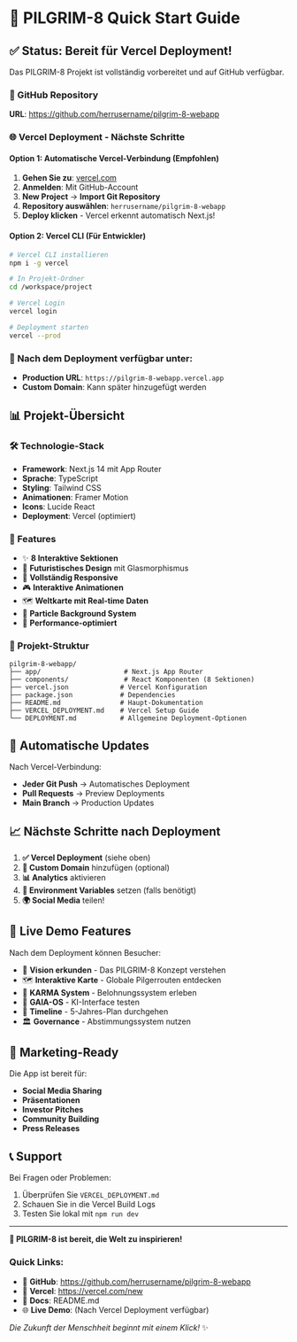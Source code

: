 # 🚀 PILGRIM-8 Quick Start Guide

## ✅ Status: Bereit für Vercel Deployment!

Das PILGRIM-8 Projekt ist vollständig vorbereitet und auf GitHub verfügbar.

### 📁 GitHub Repository
**URL**: https://github.com/herrusername/pilgrim-8-webapp

### 🌐 Vercel Deployment - Nächste Schritte

#### Option 1: Automatische Vercel-Verbindung (Empfohlen)
1. **Gehen Sie zu**: [vercel.com](https://vercel.com)
2. **Anmelden**: Mit GitHub-Account
3. **New Project** → **Import Git Repository**
4. **Repository auswählen**: `herrusername/pilgrim-8-webapp`
5. **Deploy klicken** - Vercel erkennt automatisch Next.js!

#### Option 2: Vercel CLI (Für Entwickler)
```bash
# Vercel CLI installieren
npm i -g vercel

# In Projekt-Ordner
cd /workspace/project

# Vercel Login
vercel login

# Deployment starten
vercel --prod
```

### 🎯 Nach dem Deployment verfügbar unter:
- **Production URL**: `https://pilgrim-8-webapp.vercel.app`
- **Custom Domain**: Kann später hinzugefügt werden

## 📊 Projekt-Übersicht

### 🛠️ Technologie-Stack
- **Framework**: Next.js 14 mit App Router
- **Sprache**: TypeScript
- **Styling**: Tailwind CSS
- **Animationen**: Framer Motion
- **Icons**: Lucide React
- **Deployment**: Vercel (optimiert)

### 🎨 Features
- ✨ **8 Interaktive Sektionen**
- 🌟 **Futuristisches Design** mit Glasmorphismus
- 📱 **Vollständig Responsive**
- 🎮 **Interaktive Animationen**
- 🗺️ **Weltkarte mit Real-time Daten**
- 💫 **Particle Background System**
- 🚀 **Performance-optimiert**

### 📁 Projekt-Struktur
```
pilgrim-8-webapp/
├── app/                     # Next.js App Router
├── components/              # React Komponenten (8 Sektionen)
├── vercel.json             # Vercel Konfiguration
├── package.json            # Dependencies
├── README.md               # Haupt-Dokumentation
├── VERCEL_DEPLOYMENT.md    # Vercel Setup Guide
└── DEPLOYMENT.md           # Allgemeine Deployment-Optionen
```

## 🔄 Automatische Updates

Nach Vercel-Verbindung:
- **Jeder Git Push** → Automatisches Deployment
- **Pull Requests** → Preview Deployments
- **Main Branch** → Production Updates

## 📈 Nächste Schritte nach Deployment

1. **✅ Vercel Deployment** (siehe oben)
2. **🎨 Custom Domain** hinzufügen (optional)
3. **📊 Analytics** aktivieren
4. **🔧 Environment Variables** setzen (falls benötigt)
5. **🌍 Social Media** teilen!

## 🎯 Live Demo Features

Nach dem Deployment können Besucher:
- 🌟 **Vision erkunden** - Das PILGRIM-8 Konzept verstehen
- 🗺️ **Interaktive Karte** - Globale Pilgerrouten entdecken
- 💎 **KARMA System** - Belohnungssystem erleben
- 🤖 **GAIA-OS** - KI-Interface testen
- 📅 **Timeline** - 5-Jahres-Plan durchgehen
- 🏛️ **Governance** - Abstimmungssystem nutzen

## 🌟 Marketing-Ready

Die App ist bereit für:
- **Social Media Sharing**
- **Präsentationen**
- **Investor Pitches**
- **Community Building**
- **Press Releases**

## 📞 Support

Bei Fragen oder Problemen:
1. Überprüfen Sie `VERCEL_DEPLOYMENT.md`
2. Schauen Sie in die Vercel Build Logs
3. Testen Sie lokal mit `npm run dev`

---

**🎉 PILGRIM-8 ist bereit, die Welt zu inspirieren!**

### Quick Links:
- 📁 **GitHub**: https://github.com/herrusername/pilgrim-8-webapp
- 🚀 **Vercel**: https://vercel.com/new
- 📖 **Docs**: README.md
- 🌐 **Live Demo**: (Nach Vercel Deployment verfügbar)

*Die Zukunft der Menschheit beginnt mit einem Klick!* ✨